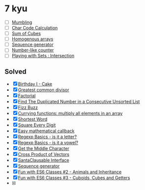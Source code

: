 # 7 kyu

* [ ] [Mumbling](https://www.codewars.com/kata/mumbling)
* [ ] [Char Code Calculation](https://www.codewars.com/kata/char-code-calculation)
* [ ] [Sum of Cubes](https://www.codewars.com/kata/sum-of-cubes)
* [ ] [Homogenous arrays](https://www.codewars.com/kata/homogenous-arrays)
* [ ] [Sequence generator](https://www.codewars.com/kata/sequence-generator-1)
* [ ] [Number-like counter](https://www.codewars.com/kata/number-like-counter)
* [ ] [Playing with Sets : Intersection](https://www.codewars.com/kata/playing-with-sets-intersection)

## Solved

* [x] [Birthday I - Cake](https://www.codewars.com/kata/5805ed25c2799821cb000005)
* [x] [Greatest common divisor](https://www.codewars.com/kata/5500d54c2ebe0a8e8a0003fd)
* [x] [Factorial](https://www.codewars.com/kata/54ff0d1f355cfd20e60001fc)
* [x] [Find The Duplicated Number in a Consecutive Unsorted List](https://www.codewars.com/kata/558dd9a1b3f79dc88e000001)
* [x] [Fizz Buzz](https://www.codewars.com/kata/5300901726d12b80e8000498)
* [x] [Currying functions: multiply all elements in an array](https://www.codewars.com/kata/586909e4c66d18dd1800009b)
* [x] [Shortest Word](https://www.codewars.com/kata/57cebe1dc6fdc20c57000ac9)
* [x] [Square Every Digit](https://www.codewars.com/kata/546e2562b03326a88e000020)
* [x] [Easy mathematical callback](https://www.codewars.com/kata/54b7c8d2cd7f51a839000ebf)
* [x] [Regexp Basics - is it a letter?](https://www.codewars.com/kata/567de72e8b3621b3c300000b)
* [x] [Regexp Basics - is it a vowel?](https://www.codewars.com/kata/567bed99ee3451292c000025)
* [x] [Get the Middle Character](https://www.codewars.com/kata/56747fd5cb988479af000028)
* [x] [Cross Product of Vectors](https://www.codewars.com/kata/54566695309908a6590005f1)
* [x] [SantaClausable Interface](https://www.codewars.com/kata/52b50a20fa0e77b304000103)
* [x] [Sequence generator](https://www.codewars.com/kata/56ba8a9b022c16017d0001f3)
* [x] [Fun with ES6 Classes #2 - Animals and Inheritance](https://www.codewars.com/kata/56f935002e6c0d55fa000d92)
* [x] [Fun with ES6 Classes #3 - Cuboids, Cubes and Getters](https://www.codewars.com/kata/56fbdda707cff41b68000de2)
* [x]
